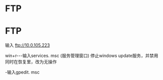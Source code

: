 # FTP

# FTP

输入 ftp://10.0.105.223

win+r---输入services. msc
(服务管理窗口)
停止windows update服务，并禁用
同时在恢复里，改为无操作

-输入gpedit. msc

